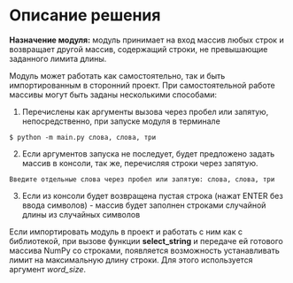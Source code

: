 # Описание решения

**Назначение модуля:** модуль принимает на вход массив любых строк и возвращает другой массив, содержащий строки, не превышающие заданного лимита длины.

Модуль может работать как самостоятельно, так и быть импортированным в сторонний проект. При самостоятельной работе массивы могут быть заданы несколькими способами:
1. Перечислены как аргументы вызова через пробел или запятую, непосредственно, при запуске модуля в терминале
```
$ python -m main.py слова, слова, три
```
2. Если аргументов запуска не последует, будет предложено задать массив в консоли, так же, перечисляя строки через запятую.
```
Введите отдельные слова через пробел или запятую: слова, слова, три
```

3. Если из консоли будет возвращена пустая строка (нажат ENTER без ввода символов) - массив будет заполнен строками случайной длины из случайных символов

Если импортировать модуль в проект и работать с ним как с библиотекой, при вызове функции **select_string** и передаче ей готового массива NumPy со строками, появляется возможность устанавливать лимит на максимальную длину строки. Для этого используется аргумент *word_size*.
